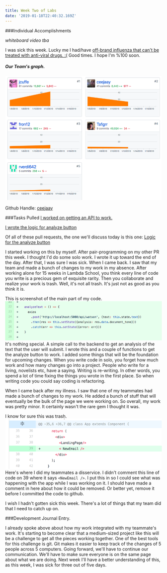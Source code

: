 ```yaml
---
title: Week Two of Labs
date: '2019-01-18T22:40:32.169Z'
---
```




###Individual Accomplishments

_whiteboard video tba_

I was sick this week. Lucky me I had/have [off-brand influenza that can't be treated with anti-viral drugs. :(](https://www.cdc.gov/parainfluenza/index.html) Good times. I hope I'm %100 soon. 

##### Our Team's graph.
![Team Graph](graph_image.png)

Github Handle: [ceejaay](https://github.com/ceejaay)

###Tasks Pulled 
[I worked on getting an API to work.](https://github.com/Lambda-School-Labs/dont-send-that-email/pull/28)

[I wrote the logic for analyze button](https://github.com/Lambda-School-Labs/dont-send-that-email/pull/30)


Of all of these pull requests, the one we'll discuss today is this one:
[Logic for the analyze button](https://github.com/Lambda-School-Labs/dont-send-that-email/pull/30)

I started working on this by myself. After pair-programming on my other PR this week. I thought I'd do some solo work. I wrote it up toward the end of the day. After that, I was sure I was sick. When I came back. I saw that my team and made a bunch of changes to my work in my absence. After working alone for 15 weeks in Lambda School, you think every line of code you write is a precious gem of exquisite rarity. Then you collaborate and realize your work is trash. Well, it's not all trash. It's just not as good as you think it is.

This is screenshot of the main part of my code.
![The AJAX call](axios.png)
It's nothing special. A simple call to the backend to get an analysis of the text that the user will submit. I wrote this and a couple of functions to get the analyze button to work. I added some things that will be the foundation for upcoming changes. When you write code in solo, you forget how much work and how many changes go into a project. People who write for a living, novelists etc, have a saying. Writing is re-writing. In other words, you spend a lot of time fixing the things you wrote in the first place. So when writing code you could say coding is refactoring.

When I came back after my illness. I saw that one of my teammates had made a bunch of changes to my work. He added a bunch of stuff that will eventually be the bulk of the page we were working on. So overall, my work was pretty minor. It certainly wasn't the rare gem I thought it was. 

I know for sure this was trash.
![useless line](useless.png)
Here's where I did my teammates a disservice. I didn't comment this line of code on 39 where it says `<NewEmail />`. I put this in so I could see what was happening with the app while I was working on it. I should have made a comment in here about how it could be removed. Or better yet, remove it before I committed the code to github.

I wish I hadn't gotten sick this week. There's a lot of things that my team did that I need to catch up on. 

###Development Journal Entry.

I already spoke above about how my work integrated with my teammate's work. It's starting to become clear that a medium-sized project like this will be a challenge to get all the pieces working together. One of the best tools for this challenge is git. Git makes it easier to keep track of the changes of 5 people across 5 computers. Going forward, we'll have to continue our communication. We'll have to make sure everyone is on the same page about what we are doing. Next week I'll have a better understanding of this, as this week, I was sick for three out of five days.

